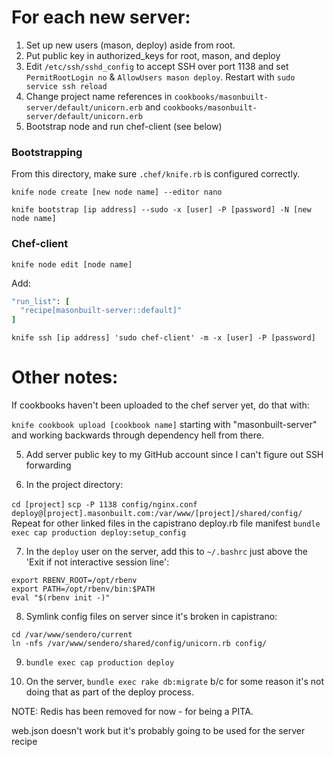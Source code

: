 # For each new server:

1.  Set up new users (mason, deploy) aside from root.
2.  Put public key in authorized_keys for root, mason, and deploy
3.  Edit `/etc/ssh/sshd_config` to accept SSH over port 1138 and set `PermitRootLogin no` & `AllowUsers mason deploy`. Restart with `sudo service ssh reload`
4.  Change project name references in `cookbooks/masonbuilt-server/default/unicorn.erb` and `cookbooks/masonbuilt-server/default/unicorn.erb`
4.  Bootstrap node and run chef-client (see below)

### Bootstrapping

From this directory, make sure `.chef/knife.rb` is configured correctly.

`knife node create [new node name] --editor nano`

`knife bootstrap [ip address] --sudo -x [user] -P [password] -N [new node name]`

### Chef-client

`knife node edit [node name]`

Add:

```ruby
"run_list": [
  "recipe[masonbuilt-server::default]"
]
```

`knife ssh [ip address] 'sudo chef-client' -m -x [user] -P [password]`

# Other notes:

If cookbooks haven't been uploaded to the chef server yet, do that with:

`knife cookbook upload [cookbook name]` starting with "masonbuilt-server" and working backwards through dependency hell from there.


5.  Add server public key to my GitHub account since I can't figure out SSH forwarding

6.  In the project directory:

`cd [project]`
`scp -P 1138 config/nginx.conf deploy@[project].masonbuilt.com:/var/www/[project]/shared/config/`
Repeat for other linked files in the capistrano deploy.rb file manifest
`bundle exec cap production deploy:setup_config`

7.  In the `deploy` user on the server, add this to `~/.bashrc` just above the 'Exit if not interactive session line':

```
export RBENV_ROOT=/opt/rbenv
export PATH=/opt/rbenv/bin:$PATH
eval "$(rbenv init -)"
```

8.  Symlink config files on server since it's broken in capistrano:

```
cd /var/www/sendero/current
ln -nfs /var/www/sendero/shared/config/unicorn.rb config/
```

9.  `bundle exec cap production deploy`

10.  On the server, `bundle exec rake db:migrate` b/c for some reason it's not doing that as part of the deploy process.

NOTE: Redis has been removed for now - for being a PITA.

web.json doesn't work but it's probably going to be used for the server recipe